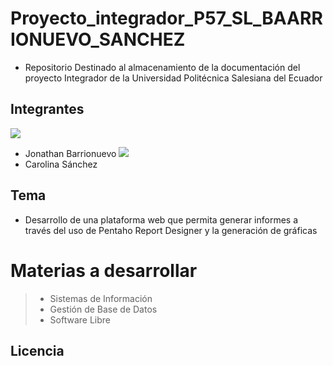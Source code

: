 # Proyecto_integrador_P57_SL_BAARRIONUEVO_SANCHEZ

* Repositorio Destinado al almacenamiento de la documentación del proyecto Integrador de la Universidad Politécnica Salesiana del Ecuador

## Integrantes

![](https://pandao.github.io/editor.md/images/logos/editormd-logo-180x180.png)
* Jonathan Barrionuevo
![](https://pandao.github.io/editor.md/images/logos/editormd-logo-180x180.png)
* Carolina Sánchez
## Tema 
   * Desarrollo de una plataforma web que permita generar informes a través del uso de Pentaho Report Designer y la generación de gráficas
   # Materias a desarrollar
   >   * Sistemas de Información
   >   * Gestión de Base de Datos
   >   * Software Libre
 
## Licencia




